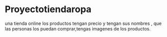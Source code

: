 # Proyectotiendaropa
una tienda online los productos tengan precio y tengan sus nombres , que las personas los puedan comprar,tengas imagenes de los productos.
